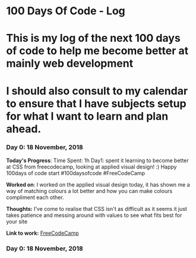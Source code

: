 # 100 Days Of Code - Log
# This is my log of the next 100 days of code to help me become better at mainly web development
# I should also consult to my calendar to ensure that I have subjects setup for what I want to learn and plan ahead.

### Day 0: 18 November, 2018

**Today's Progress**: Time Spent: 1h Day1: spent it learning to become better at CSS from freecodecamp, looking at applied visual design! :) Happy 100days of code start #100daysofcode #FreeCodeCamp

**Worked on**: I worked on the applied visual design today, it has shown me a way of matching colours a lot better and how you can make colours compliment each other.

**Thoughts:** I've come to realise that CSS isn't as difficult as it seems it just takes patience and messing around with values to see what fits best for your site

**Link to work:** [FreeCodeCamp](http://www.freecodecamp.org)

### Day 0: 18 November, 2018